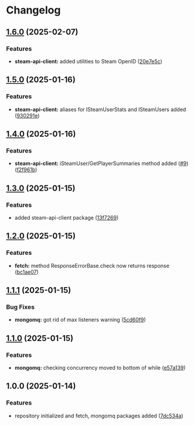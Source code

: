 # Changelog

## [1.6.0](https://github.com/evlmaistrenko/js-tools/compare/tools-v1.5.0...tools-v1.6.0) (2025-02-07)


### Features

* **steam-api-client:** added utilities to Steam OpenID ([20e7e5c](https://github.com/evlmaistrenko/js-tools/commit/20e7e5cd00e8328a78f31d88f6fd479cb228fb59))

## [1.5.0](https://github.com/evlmaistrenko/js-tools/compare/tools-v1.4.0...tools-v1.5.0) (2025-01-16)


### Features

* **steam-api-client:** aliases for ISteamUserStats and ISteamUsers added ([930291e](https://github.com/evlmaistrenko/js-tools/commit/930291ef64c845cc5ae18d15b5452950345bfb52))

## [1.4.0](https://github.com/evlmaistrenko/js-tools/compare/tools-v1.3.0...tools-v1.4.0) (2025-01-16)


### Features

* **steam-api-client:** iSteamUser/GetPlayerSummaries method added ([#9](https://github.com/evlmaistrenko/js-tools/issues/9)) ([f2f961b](https://github.com/evlmaistrenko/js-tools/commit/f2f961b72114d965c1066210f606e71c987d8d07))

## [1.3.0](https://github.com/evlmaistrenko/js-tools/compare/tools-v1.2.0...tools-v1.3.0) (2025-01-15)


### Features

* added steam-api-client package ([13f7269](https://github.com/evlmaistrenko/js-tools/commit/13f7269380b31f0078655d44740406805ad305b0))

## [1.2.0](https://github.com/evlmaistrenko/js-tools/compare/tools-v1.1.1...tools-v1.2.0) (2025-01-15)


### Features

* **fetch:** method ResponseErrorBase.check now returns response ([bc1ae07](https://github.com/evlmaistrenko/js-tools/commit/bc1ae076851469b6e305369750518f3887099d9e))

## [1.1.1](https://github.com/evlmaistrenko/js-tools/compare/tools-v1.1.0...tools-v1.1.1) (2025-01-15)


### Bug Fixes

* **mongomq:** got rid of max listeners warning ([5cd60f9](https://github.com/evlmaistrenko/js-tools/commit/5cd60f92eb3e3d422cdbcfa2e623aa35f752f2ad))

## [1.1.0](https://github.com/evlmaistrenko/js-tools/compare/tools-v1.0.0...tools-v1.1.0) (2025-01-15)


### Features

* **mongomq:** checking concurrency moved to bottom of while ([e57a139](https://github.com/evlmaistrenko/js-tools/commit/e57a139dfe5b984aae3febdbaf4ca0f067ebfff1))

## 1.0.0 (2025-01-14)


### Features

* repository initialized and fetch, mongomq packages added ([7dc534a](https://github.com/evlmaistrenko/js-tools/commit/7dc534a84a5d9add0319dab51b652f8486fcd5b8))
